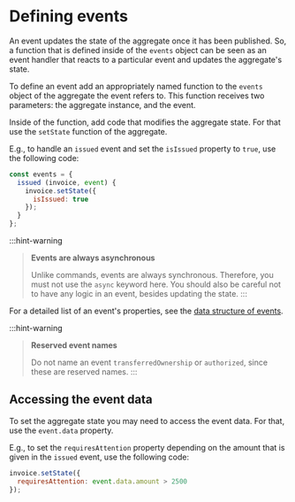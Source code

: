 # Defining events

An event updates the state of the aggregate once it has been published. So, a function that is defined inside of the `events` object can be seen as an event handler that reacts to a particular event and updates the aggregate's state.

To define an event add an appropriately named function to the `events` object of the aggregate the event refers to. This function receives two parameters: the aggregate instance, and the event.

Inside of the function, add code that modifies the aggregate state. For that use the `setState` function of the aggregate.

E.g., to handle an `issued` event and set the `isIssued` property to `true`, use the following code:

```javascript
const events = {
  issued (invoice, event) {
    invoice.setState({
      isIssued: true
    });
  }
};
```

:::hint-warning
> **Events are always asynchronous**
>
> Unlike commands, events are always synchronous. Therefore, you must not use the `async` keyword here. You should also be careful not to have any logic in an event, besides updating the state.
:::

For a detailed list of an event's properties, see the [data structure of events](../../data-structures/events/).

:::hint-warning
> **Reserved event names**
>
> Do not name an event `transferredOwnership` or `authorized`, since these are reserved names.
:::

## Accessing the event data

To set the aggregate state you may need to access the event data. For that, use the `event.data` property.

E.g., to set the `requiresAttention` property depending on the amount that is given in the `issued` event, use the following code:

```javascript
invoice.setState({
  requiresAttention: event.data.amount > 2500
});
```
